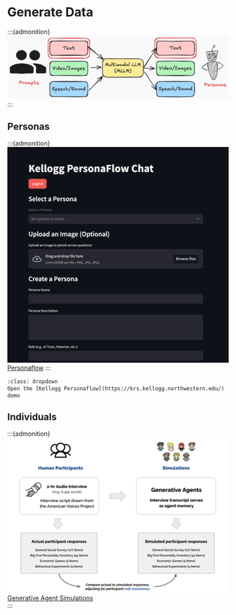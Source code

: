 # Generate Data

:::{admonition}
![image](./images/mllm-personas.png)
:::

## Personas

:::{admonition}
![image](./images/personaflow.png)
[Personaflow](https://arxiv.org/abs/2409.12538)
:::

```{admonition} Demo
:class: dropdown
Open the [Kellogg Personaflow](https://krs.kellogg.northwestern.edu/) demo
```

## Individuals

:::{admonition}
![image](./images/agent-simulations.png)
[Generative Agent Simulations](https://arxiv.org/abs/2411.10109)    
:::
